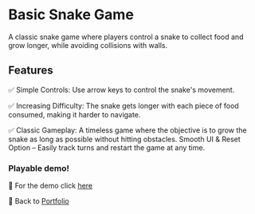 # Basic Snake Game
A classic snake game where players control a snake to collect food and grow longer, while avoiding collisions with walls.

## Features
✅ Simple Controls: Use arrow keys to control the snake's movement.

✅ Increasing Difficulty: The snake gets longer with each piece of food consumed, making it harder to navigate.

✅ Classic Gameplay: A timeless game where the objective is to grow the snake as long as possible without hitting obstacles. Smooth UI & Reset Option – Easily track turns and restart the game at any time.

### Playable demo!
🔗 For the demo click [here](https://play.unity.com/en/games/bdabb729-2d74-4bdb-ac3c-34728ae1e9e6/snake)

🔗 Back to [Portfolio](https://github.com/NasimSakalla/GameDevPortfolio)
